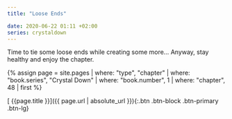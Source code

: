 ```yaml
---
title: "Loose Ends"

date: 2020-06-22 01:11 +02:00
series: crystaldown
---
```

Time to tie some loose ends while creating some more… Anyway, stay healthy and enjoy the chapter.

{% assign page = site.pages
  | where: "type", "chapter"
  | where: "book.series", "Crystal Down"
  | where: "book.number", 1
  | where: "chapter", 48
  | first %}

[ {{page.title }}]({{ page.url | absolute_url }}){:.btn .btn-block .btn-primary .btn-lg}
<!--more-->
